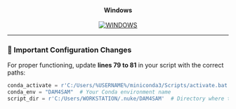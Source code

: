 <p align="center">
  <strong>Windows</strong><br><br>
  <a href="https://www.youtube.com/watch?v=_9cLWZtqm7k" target="_blank">
    <img src="https://img.youtube.com/vi/_9cLWZtqm7k/0.jpg" alt="WINDOWS">
  </a>
</p>

---

### 🔧 Important Configuration Changes

For proper functioning, update **lines 79 to 81** in your script with the correct paths:

```python
conda_activate = r'C:/Users/%USERNAME%/miniconda3/Scripts/activate.bat'  # Your Conda directory
conda_env = "DAM4SAM"  # Your Conda environment name
script_dir = r'C:/Users/WORKSTATION/.nuke/DAM4SAM'  # Directory where the run_bbox_example.py script is located

